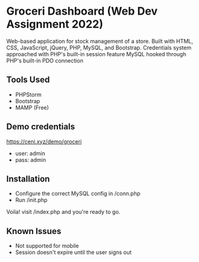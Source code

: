 # Groceri Dashboard (Web Dev Assignment 2022)

Web-based application for stock management of a store. Built with HTML, CSS, JavaScript, jQuery, PHP, MySQL, and Bootstrap.
Credentials system approached with PHP's built-in session feature
MySQL hooked through PHP's built-in PDO connection

## Tools Used
* PHPStorm
* Bootstrap
* MAMP (Free)

## Demo credentials
https://ceni.xyz/demo/groceri
* user: admin
* pass: admin

## Installation
* Configure the correct MySQL config in /conn.php
* Run /init.php

Voila! visit /index.php and you're ready to go.

## Known Issues
* Not supported for mobile
* Session doesn't expire until the user signs out
